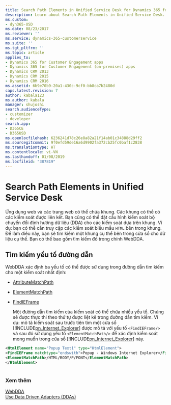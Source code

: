 ```yaml
---
title: Search Path Elements in Unified Service Desk for Dynamics 365 for Customer Engagement apps| MicrosoftDocs
description: Learn about Search Path Elements in Unified Service Desk.
ms.custom:
- dyn365-USD
ms.date: 08/23/2017
ms.reviewer: ''
ms.service: dynamics-365-customerservice
ms.suite: ''
ms.tgt_pltfrm: ''
ms.topic: article
applies_to:
- Dynamics 365 for Customer Engagement apps
- Dynamics 365 for Customer Engagement (on-premises) apps
- Dynamics CRM 2013
- Dynamics CRM 2015
- Dynamics CRM 2016
ms.assetid: 6b9e70b9-20a1-430c-9cf0-bb8ca7b2480d
caps.latest.revision: 7
author: kabala123
ms.author: kabala
manager: shujoshi
search.audienceType:
- customizer
- developer
search.app:
- D365CE
- D365USD
ms.openlocfilehash: 6236241d78c26e8a82a21f14ab01c34888d29ff2
ms.sourcegitcommit: 9f0efd59de16a6d9902fa372cb25fc0baf1c2838
ms.translationtype: HT
ms.contentlocale: vi-VN
ms.lasthandoff: 01/08/2019
ms.locfileid: "387819"
---
```

# <a name="search-path-elements-in-unified-service-desk"></a>Search Path Elements in Unified Service Desk
Ứng dụng web và các trang web có thể chứa khung. Các khung có thể có các kiểm soát được liên kết. Bạn cũng có thể đặt cấu hình kiểm soát bộ chuyển đổi định hướng dữ liệu (DDA) cho các kiểm soát dựa trên khung. Ví dụ: bạn có thể cần truy cập các kiểm soát biểu mẫu `HTML` bên trong khung. Để làm điều này, bạn sẽ tìm kiếm một khung cụ thể bên trong cửa sổ cho dữ liệu cụ thể. Bạn có thể bao gồm tìm kiếm đó trong chính WebDDA.  
  
## <a name="search-path-elements"></a>Tìm kiếm yếu tố đường dẫn  
 WebDDA xác định ba yếu tố có thể được sử dụng trong đường dẫn tìm kiếm cho một kiểm soát nhất định:  
  
- [AttributeMatchPath](../unified-service-desk/attribute-match-path.md)  
  
- [ElementMatchPath](../unified-service-desk/element-match-path.md)  
  
- [FindIEFrame](../unified-service-desk/find-ie-frame.md)  
  
  Một đường dẫn tìm kiếm của kiểm soát có thể chứa nhiều yếu tố. Chúng sẽ được thực thi theo thứ tự được liệt kê trong đường dẫn tìm kiếm. Ví dụ: mô tả kiểm soát sau trước tiên tìm một cửa sổ [!INCLUDE[pn_Internet_Explorer](../includes/pn-internet-explorer.md)] được mô tả với yếu tố `<FindIEFrame/>` và sau đó sử dụng yếu tố `<ElementMatchPath/>` để xác định kiểm soát mong muốn trong cửa sổ [!INCLUDE[pn_Internet_Explorer](../includes/pn-internet-explorer.md)] này.  
  
```xml  
<HtmlElement name="Popup Text1" type="HtmlElement">  
<FindIEFrame matchtype="endswith">Popup - Windows Internet Explorer</FindIEFrame>  
<ElementMatchPath>/HTML/BODY/P/FONT</ElementMatchPath>  
</HtmlElement>  
  
```  
  
### <a name="see-also"></a>Xem thêm  
 [WebDDA](../unified-service-desk/web-dda.md)   
 [Use Data Driven Adapters (DDAs)](../unified-service-desk/use-data-driven-adapters-ddas.md)
